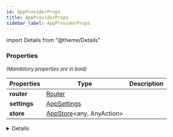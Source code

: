 ```yaml
---
id: AppProviderProps
title: AppProviderProps
sidebar_label: AppProviderProps
---
```


import Details from "@theme/Details"




### Properties

<font size="2"><i>(Mandatory properties are in bold)</i></font>

| Properties | Type | Description |
| --------- | ---- | ----------- |
| **router** | [Router](/framework-api/interfaces/Router.md) |  |
| **settings** | [AppSettings](/framework-api/interfaces/AppSettings.md) |  |
| **store** | [AppStore](/framework-api/interfaces/AppStore.md)<any, AnyAction\> |  |


<Details summary={<summary><b>Additional properties for advanced use cases</b></summary>}><div>

| Properties | Type | Description |
| --------- | ---- | ----------- |
| ErrorBoundaryComponent | ComponentType<[ErrorBoundaryComponentProps](/framework-api/types/ErrorBoundaryComponentProps.md)\> | The component displayed when an error occurs during the rendering phase<br/><br/>**Defaults to:** no error boundary component |
| i18nNs | string[] | **[More info here](/framework/i18n/001_introduction.md)**<br/><br/>**Defaults to:** <code>undefined</code> |
| initialLocale | string | Property to indicate the language to be used by default<br/><br/>**Defaults to:** <code>undefined</code> |
| services | [Class](/framework-api/types/Class.md)<[default](/framework-api/classes/DefaultService.md)<[AnyState](/framework-api/interfaces/AnyState.md)\>\>[] | A list of services that will be available globally in the application.<br/>**[More info here](/framework/service/001_introduction.md)** |
| translations | [AnonymousObject](/framework-api/interfaces/AnonymousObject.md)<[AnonymousObject](/framework-api/interfaces/AnonymousObject.md)<string\>\> | An object containing the translations<br/>**[More info here](/framework/i18n/001_introduction.md)**<br/><br/>**Defaults to:** <code>undefined</code> |


</div></Details>